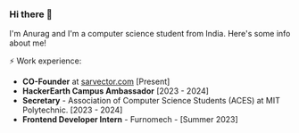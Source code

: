 ### Hi there 👋

I'm Anurag and I'm a computer science student from India. Here's some info about me!

⚡ Work experience: <br>
- **CO-Founder** at [sarvector.com](https://www.sarvector.com/) [Present]
- **HackerEarth Campus Ambassador** [2023 - 2024]
- **Secretary** - Association of Computer Science Students (ACES) at MIT Polytechnic. [2023 - 2024]
- **Frontend Developer Intern** - Furnomech - [Summer 2023]
<!--
🌱 Interests:
- Building products.


**anuuragg/anuuragg** is a ✨ _special_ ✨ repository because its `README.md` (this file) appears on your GitHub profile.

Here are some ideas to get you started:

- 🔭 I’m currently working on ...
- 🌱 I’m currently learning ...
- 👯 I’m looking to collaborate on ...
- 🤔 I’m looking for help with ...
- 💬 Ask me about ...
- 📫 How to reach me: ...
- 😄 Pronouns: ...
- ⚡ Fun fact: ...
-->
